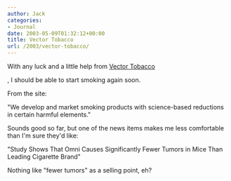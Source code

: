 ```yaml
---
author: Jack
categories:
- Journal
date: 2003-05-09T01:32:12+00:00
title: Vector Tobacco
url: /2003/vector-tobacco/
---
```


With any luck and a little help from [Vector Tobacco][1]
  

  
, I should be able to start smoking again soon.
  
</p> 

From the site:
  
</p> 

"We develop and market smoking products with science-based reductions in certain harmful elements."
  
</p> 

Sounds good so far, but one of the news items makes me less comfortable than I'm sure they'd like:
  
</p> 

"Study Shows That Omni Causes Significantly Fewer Tumors in Mice Than Leading Cigarette Brand"
  
</p> 

Nothing like "fewer tumors" as a selling point, eh?</p>

 [1]: http://www.vectortobacco.com
